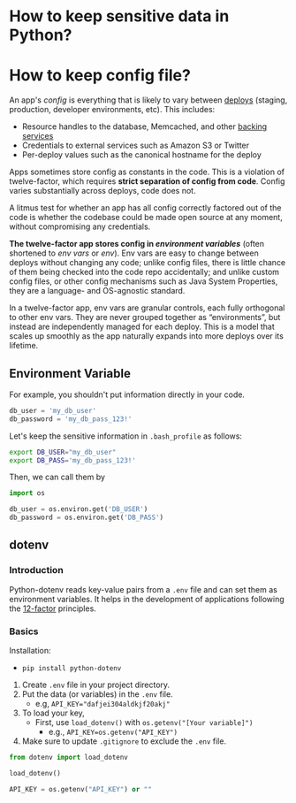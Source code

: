 # How to keep sensitive data in Python?


# How to keep config file?

An app's _config_ is everything that is likely to vary between [deploys](https://12factor.net/codebase) (staging, production, developer environments, etc). This includes:
- Resource handles to the database, Memcached, and other [backing services](https://12factor.net/backing-services)
- Credentials to external services such as Amazon S3 or Twitter
- Per-deploy values such as the canonical hostname for the deploy

Apps sometimes store config as constants in the code. This is a violation of twelve-factor, which requires **strict separation of config from code**. Config varies substantially across deploys, code does not.

A litmus test for whether an app has all config correctly factored out of the code is whether the codebase could be made open source at any moment, without compromising any credentials.

**The twelve-factor app stores config in _environment variables_** (often shortened to _env vars_ or _env_). Env vars are easy to change between deploys without changing any code; unlike config files, there is little chance of them being checked into the code repo accidentally; and unlike custom config files, or other config mechanisms such as Java System Properties, they are a language- and OS-agnostic standard.

In a twelve-factor app, env vars are granular controls, each fully orthogonal to other env vars. They are never grouped together as “environments”, but instead are independently managed for each deploy. This is a model that scales up smoothly as the app naturally expands into more deploys over its lifetime.

## Environment Variable

For example, you shouldn't put information directly in your code. 

```python
db_user = 'my_db_user'
db_password = 'my_db_pass_123!'
```

Let's keep the sensitive information in `.bash_profile` as follows:

```sh
export DB_USER="my_db_user"
export DB_PASS='my_db_pass_123!'
```

Then, we can call them by

```python
import os

db_user = os.environ.get('DB_USER')
db_password = os.environ.get('DB_PASS')
```

## dotenv 

### Introduction
Python-dotenv reads key-value pairs from a `.env` file and can set them as environment variables. It helps in the development of applications following the [12-factor](https://12factor.net/) principles.

### Basics

Installation: 
- `pip install python-dotenv`

1. Create `.env` file in your project directory.  
2. Put the data (or variables) in the `.env` file. 
	- e.g, `API_KEY="dafjei304aldkjf20akj"`
3. To load your key, 
	- First, use `load_dotenv()` with `os.getenv("[Your variable]")`
		- e.g., `API_KEY=os.getenv("API_KEY")`
4. Make sure to update `.gitignore` to exclude the `.env` file.

```python
from dotenv import load_dotenv

load_dotenv()

API_KEY = os.getenv("API_KEY") or ""
```

